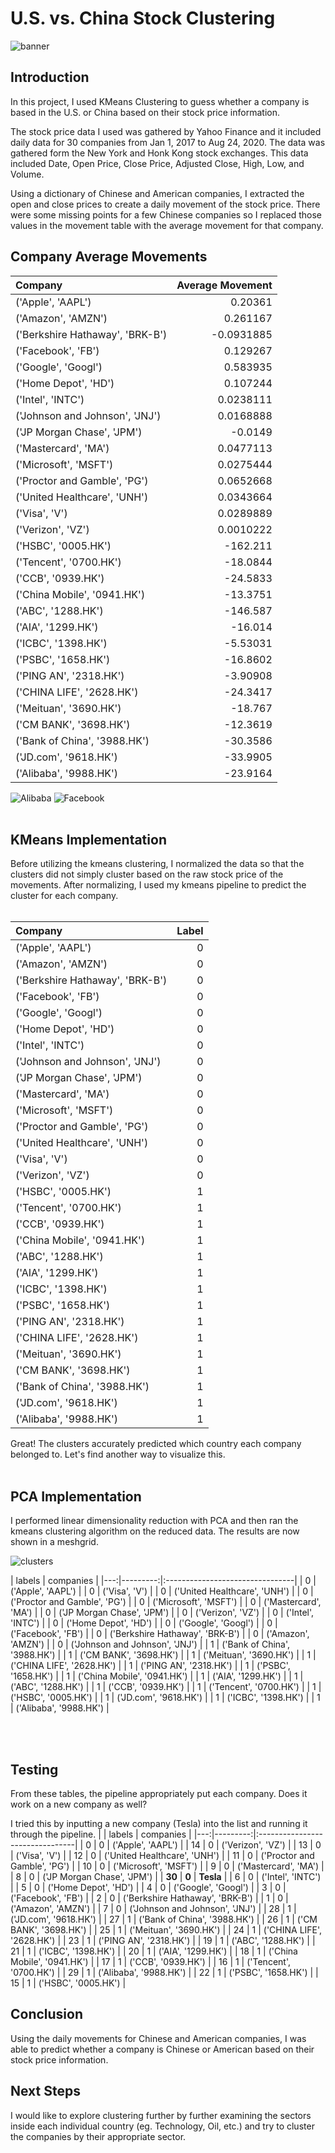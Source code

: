 # U.S. vs. China Stock Clustering

![banner](Images/usvchina.jpg)

## Introduction
In this project, I used KMeans Clustering to guess whether a company is based in the U.S. or China based on their stock price information.  

The stock price data I used was gathered by Yahoo Finance and it included daily data for 30 companies from Jan 1, 2017 to Aug 24, 2020.  The data was gathered form the New York and Honk Kong stock exchanges.  This data included Date, Open Price, Close Price, Adjusted Close, High, Low, and Volume.    

Using a dictionary of Chinese and American companies, I extracted the open and close prices to create a daily movement of the stock price.  There were some missing points for a few Chinese companies so I replaced those values in the movement table with the average movement for that company.


## Company Average Movements
|          Company                       |            Average Movement |
|:--------------------------------|-------------:|
| ('Apple', 'AAPL')               |    0.20361   |
| ('Amazon', 'AMZN')              |    0.261167  |
| ('Berkshire Hathaway', 'BRK-B') |   -0.0931885 |
| ('Facebook', 'FB')              |    0.129267  |
| ('Google', 'Googl')             |    0.583935  |
| ('Home Depot', 'HD')            |    0.107244  |
| ('Intel', 'INTC')               |    0.0238111 |
| ('Johnson and Johnson', 'JNJ')  |    0.0168888 |
| ('JP Morgan Chase', 'JPM')      |   -0.0149    |
| ('Mastercard', 'MA')            |    0.0477113 |
| ('Microsoft', 'MSFT')           |    0.0275444 |
| ('Proctor and Gamble', 'PG')    |    0.0652668 |
| ('United Healthcare', 'UNH')    |    0.0343664 |
| ('Visa', 'V')                   |    0.0289889 |
| ('Verizon', 'VZ')               |    0.0010222 |
| ('HSBC', '0005.HK')             | -162.211     |
| ('Tencent', '0700.HK')          |  -18.0844    |
| ('CCB', '0939.HK')              |  -24.5833    |
| ('China Mobile', '0941.HK')     |  -13.3751    |
| ('ABC', '1288.HK')              | -146.587     |
| ('AIA', '1299.HK')              |  -16.014     |
| ('ICBC', '1398.HK')             |   -5.53031   |
| ('PSBC', '1658.HK')             |  -16.8602    |
| ('PING AN', '2318.HK')          |   -3.90908   |
| ('CHINA LIFE', '2628.HK')       |  -24.3417    |
| ('Meituan', '3690.HK')          |  -18.767     |
| ('CM BANK', '3698.HK')          |  -12.3619    |
| ('Bank of China', '3988.HK')    |  -30.3586    |
| ('JD.com', '9618.HK')           |  -33.9905    |
| ('Alibaba', '9988.HK')          |  -23.9164    |

![Alibaba](Images/movements/Alibaba.png)
![Facebook](Images/movements/Facebook.png)<br><br>


## KMeans Implementation
Before utilizing the kmeans clustering, I normalized the data so that the clusters did not simply cluster based on the raw stock price of the movements.  After normalizing, I used my kmeans pipeline to predict the cluster for each company. <br><br>



|          Company                       |            Label |
|:--------------------------------|-------------:|
| ('Apple', 'AAPL')               |    0  |
| ('Amazon', 'AMZN')              |    0  |
| ('Berkshire Hathaway', 'BRK-B') |   0|
| ('Facebook', 'FB')              |    0  |
| ('Google', 'Googl')             |    0  |
| ('Home Depot', 'HD')            |    0  |
| ('Intel', 'INTC')               |    0 |
| ('Johnson and Johnson', 'JNJ')  |    0 |
| ('JP Morgan Chase', 'JPM')      |  0  |
| ('Mastercard', 'MA')            |    0 |
| ('Microsoft', 'MSFT')           |    0 |
| ('Proctor and Gamble', 'PG')    |    0 |
| ('United Healthcare', 'UNH')    |    0|
| ('Visa', 'V')                   |    0 |
| ('Verizon', 'VZ')               |    0 |
| ('HSBC', '0005.HK')             | 1     |
| ('Tencent', '0700.HK')          |  1    |
| ('CCB', '0939.HK')              |  1    |
| ('China Mobile', '0941.HK')     |  1    |
| ('ABC', '1288.HK')              | 1     |
| ('AIA', '1299.HK')              |  1    |
| ('ICBC', '1398.HK')             |   1   |
| ('PSBC', '1658.HK')             | 1    |
| ('PING AN', '2318.HK')          |   1   |
| ('CHINA LIFE', '2628.HK')       |  1    |
| ('Meituan', '3690.HK')          |  1    |
| ('CM BANK', '3698.HK')          |  1   |
| ('Bank of China', '3988.HK')    |  1  |
| ('JD.com', '9618.HK')           |  1    |
| ('Alibaba', '9988.HK')          |  1    |


Great!  The clusters accurately predicted which country each company belonged to.  Let's find another way to visualize this.<br><br>
## PCA Implementation
I performed linear dimensionality reduction with PCA and then ran the kmeans clustering algorithm on the reduced data.  The results are now shown in a meshgrid.  

![clusters](Images/clustering_pca.png)

|   labels | companies                       |
|---:|---------:|:--------------------------------|
|        0 | ('Apple', 'AAPL')               |
|        0 | ('Visa', 'V')                   |
|        0 | ('United Healthcare', 'UNH')    |
|        0 | ('Proctor and Gamble', 'PG')    |
|        0 | ('Microsoft', 'MSFT')           |
|        0 | ('Mastercard', 'MA')            |
|        0 | ('JP Morgan Chase', 'JPM')      |
|        0 | ('Verizon', 'VZ')               |
|       0 | ('Intel', 'INTC')               |
|         0 | ('Home Depot', 'HD')            |
|        0 | ('Google', 'Googl')             |
|         0 | ('Facebook', 'FB')              |
|       0 | ('Berkshire Hathaway', 'BRK-B') |
|      0 | ('Amazon', 'AMZN')              |
|        0 | ('Johnson and Johnson', 'JNJ')  |
|        1 | ('Bank of China', '3988.HK')    |
|        1 | ('CM BANK', '3698.HK')          |
|        1 | ('Meituan', '3690.HK')          |
|        1 | ('CHINA LIFE', '2628.HK')       |
|        1 | ('PING AN', '2318.HK')          |
|         1 | ('PSBC', '1658.HK')             |
|         1 | ('China Mobile', '0941.HK')     |
|        1 | ('AIA', '1299.HK')              |
|         1 | ('ABC', '1288.HK')              |
|        1 | ('CCB', '0939.HK')              |
|       1 | ('Tencent', '0700.HK')          |
|         1 | ('HSBC', '0005.HK')             |
|         1 | ('JD.com', '9618.HK')           |
|        1 | ('ICBC', '1398.HK')             |
|        1 | ('Alibaba', '9988.HK')          |


<br><br>
## Testing
From these tables, the pipeline appropriately put each company.  Does it work on a new company as well?

I tried this by inputting a new company (Tesla) into the list and running it through the pipeline.
|    |   labels | companies                       |
|---:|---------:|:--------------------------------|
|  0 |        0 | ('Apple', 'AAPL')               |
| 14 |        0 | ('Verizon', 'VZ')               |
| 13 |        0 | ('Visa', 'V')                   |
| 12 |        0 | ('United Healthcare', 'UNH')    |
| 11 |        0 | ('Proctor and Gamble', 'PG')    |
| 10 |        0 | ('Microsoft', 'MSFT')           |
|  9 |        0 | ('Mastercard', 'MA')            |
|  8 |        0 | ('JP Morgan Chase', 'JPM')      |
| **30** |        **0** | **Tesla**                          |
|  6 |        0 | ('Intel', 'INTC')               |
|  5 |        0 | ('Home Depot', 'HD')            |
|  4 |        0 | ('Google', 'Googl')             |
|  3 |        0 | ('Facebook', 'FB')              |
|  2 |        0 | ('Berkshire Hathaway', 'BRK-B') |
|  1 |        0 | ('Amazon', 'AMZN')              |
|  7 |        0 | ('Johnson and Johnson', 'JNJ')  |
| 28 |        1 | ('JD.com', '9618.HK')           |
| 27 |        1 | ('Bank of China', '3988.HK')    |
| 26 |        1 | ('CM BANK', '3698.HK')          |
| 25 |        1 | ('Meituan', '3690.HK')          |
| 24 |        1 | ('CHINA LIFE', '2628.HK')       |
| 23 |        1 | ('PING AN', '2318.HK')          |
| 19 |        1 | ('ABC', '1288.HK')              |
| 21 |        1 | ('ICBC', '1398.HK')             |
| 20 |        1 | ('AIA', '1299.HK')              |
| 18 |        1 | ('China Mobile', '0941.HK')     |
| 17 |        1 | ('CCB', '0939.HK')              |
| 16 |        1 | ('Tencent', '0700.HK')          |
| 29 |        1 | ('Alibaba', '9988.HK')          |
| 22 |        1 | ('PSBC', '1658.HK')             |
| 15 |        1 | ('HSBC', '0005.HK')             |



## Conclusion
Using the daily movements for Chinese and American companies, I was able to predict whether a company is Chinese or American based on their stock price information.
## Next Steps

I would like to explore clustering further by further examining the sectors inside each individual country (eg. Technology, Oil, etc.) and try to cluster the companies by their appropriate sector.